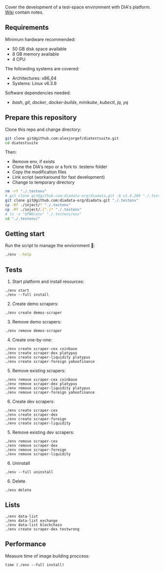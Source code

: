Cover the development of a test-space environment with DIA's platform. [Wiki](https://github.com/alexjorgef/diatestsuite/wiki) contain notes.

## Requirements

Minimum hardware recommended:

* 50 GB disk space available
* 8 GB memory available
* 4 CPU

The followding systems are covered:

* Architectures: x86_64
* Systems: Linux v6.3.9

Software dependencies needed:

* *bash*, *git*, *docker*, *docker-buildx*, *minikube*, *kubectl*, *jq*, *yq*

## Prepare this repository

Clone this repo and change directory:

```sh
git clone git@github.com:alexjorgef/diatestsuite.git
cd diatestsuite
```

Then:

* Remove env, if exists
* Clone the DIA's repo or a fork to .testenv folder
* Copy the modification files
* Link script (workaround for fast development)
* Change to temporary directory

```sh
rm -rf "./.testenv"
# git clone git@github.com:diadata-org/diadata.git -b v1.4.289 "./.testenv"
git clone git@github.com:diadata-org/diadata.git "./.testenv"
cp -Rf ./inject/* "./.testenv"
cp -Rf ./inject/.[^.]* "./.testenv"
# ln -s "$PWD/env" "./.testenv/env"
cd "./.testenv/"
```

## Getting start

Run the script to manage the enviornment 🚀:

```sh
./env --help
```

## Tests

1. Start platform and install resources:

```shell
./env start
./env --full install
```

2. Create demo scrapers:

```shell
./env create demos-scraper
```

3. Remove demo scrapers:

```shell
./env remove demos-scraper
```

4. Create one-by-one:

```shell
./env create scraper-cex coinbase
./env create scraper-dex platypus
./env create scraper-liquidity platypus
./env create scraper-foreign yahoofinance
```

5. Remove existing scrapers:

```shell
./env remove scraper-cex coinbase
./env remove scraper-dex platypus
./env remove scraper-liquidity platypus
./env remove scraper-foreign yahoofinance
```

6. Create dev scrapers:

```shell
./env create scraper-cex
./env create scraper-dex
./env create scraper-foreign
./env create scraper-liquidity
```

5. Remove existing dev scrapers:

```shell
./env remove scraper-cex
./env remove scraper-dex
./env remove scraper-foreign
./env remove scraper-liquidity
```

6. Uninstall

```shell
./env --full uninstall
```

6. Delete

```shell
./env delete
```

## Lists

```shell
./env data-list
./env data-list exchange
./env data-list blockchain
./env create scraper-dex testwrong
```

## Performance

Measure time of image building proccess:

```shell
time (./env --full install)
```